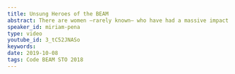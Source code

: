 ```yaml
---
title: Unsung Heroes of the BEAM
abstract: There are women –rarely known– who have had a massive impact in the Erlang & Elixir community. We wouldn’t even be here in this conference if it wasn’t for some of them. Their achievements and stories are known only in small circles because often their protagonists have been humble and discreet.
speaker_id: miriam-pena
type: video
youtube_id: 3_tC52JNASo
keywords: 
date: 2019-10-08
tags: Code BEAM STO 2018
---
```


